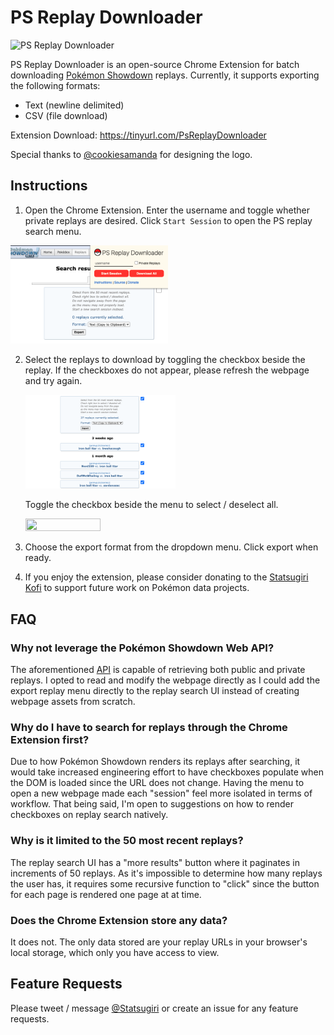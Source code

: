 # PS Replay Downloader

![PS Replay Downloader](./images/assets/ps_replay_downloader_128.png)

PS Replay Downloader is an open-source Chrome Extension for
batch downloading [Pokémon Showdown](https://pokemonshowdown.com/) replays. Currently, it supports exporting the following formats:

-   Text (newline delimited)
-   CSV (file download)

Extension Download: https://tinyurl.com/PsReplayDownloader

Special thanks to [@cookiesamanda](https://twitter.com/cookiesamanda) for designing the logo.

## Instructions

1. Open the Chrome Extension. Enter the username and toggle whether private replays are desired. Click `Start Session` to open the PS replay search menu.

 <img src="./images/readme/readme_1.png " width=50% height=50%>

2. Select the replays to download by toggling the checkbox beside the replay. If the checkboxes do not appear, please refresh the webpage and try again.

    <img src="./images/readme/readme_2.png " width=50% height=50%>

    Toggle the checkbox beside the menu to select / deselect all.

    <img src="./images/readme/readme_3.png " width=50% height=50%>

3. Choose the export format from the dropdown menu. Click export when ready.
4. If you enjoy the extension, please consider donating to the [Statsugiri Kofi](https://ko-fi.com/statsugiri) to support future work on Pokémon data projects.

## FAQ

### Why not leverage the Pokémon Showdown Web API?

The aforementioned [API](https://github.com/smogon/pokemon-showdown-client/blob/master/WEB-API.md) is capable of retrieving both public and private replays. I opted to read and modify the webpage directly as I could add the export replay menu directly to the replay search UI instead of creating webpage assets from scratch.

### Why do I have to search for replays through the Chrome Extension first?

Due to how Pokémon Showdown renders its replays after searching, it would take increased engineering effort to have checkboxes populate when the DOM is loaded since the URL does not change. Having the menu to open a new webpage made each "session" feel more isolated in terms of workflow. That being said, I'm open to suggestions on how to render checkboxes on replay search natively.

### Why is it limited to the 50 most recent replays?

The replay search UI has a "more results" button where it paginates in increments of 50 replays. As it's impossible to determine how many replays the user has, it requires some recursive function to "click" since the button for each page is rendered one page at at time.

### Does the Chrome Extension store any data?

It does not. The only data stored are your replay URLs in your browser's local storage, which only you have access to view.

## Feature Requests

Please tweet / message [@Statsugiri](https://twitter.com/Statsugiri) or create an issue for any feature requests.
